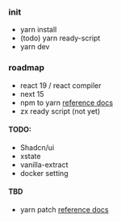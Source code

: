 ### init
- yarn install
- (todo) yarn ready-script
- yarn dev


### roadmap

- react 19 / react compiler
- next 15
- npm to yarn <a href="https://classic.yarnpkg.com/lang/en/docs/migrating-from-npm/">reference docs</a>
- zx ready script (not yet)

#### TODO:
- Shadcn/ui
- xstate
- vanilla-extract
- docker setting

#### TBD
- yarn patch <a href="https://yarnpkg.com/cli/patch">reference docs</a>